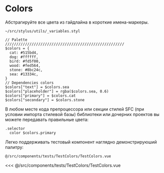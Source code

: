 # Colors

Абстрагируйте все цвета из гайдлайна в короткие имена-маркеры.

<code class="code--path">~/src/stylus/utils/_variables.styl</code>

```stylus
// Palette
//////////////////////////////////////////////////////
$colors = {
  cat: #515bd4,
  dog: #ffffff,
  bird: #fd5f00,
  wood: #fed564,
  stone: #8bc24c,
  sea: #13334c,
}
// Dependencies colors
$colors["text"] = $colors.sea
$colors["placeholder"] = rgba($colors.sea, 0.6)
$colors["primary"] = $colors.cat
$colors["secondary"] = $colors.stone
```

В любом месте кода препроцессора или секции стилей SFC (при условии импорта стилевой базы) библиотеки или дочерних проектов вы можете передавать правильные цвета:

```stylus
.selector
  color $colors.primary
```

Легко поддерживать тестовый компонент наглядно демонстрируюший палитру:

<TestColors />

<code class="code--path">@/src/components/tests/TestColors/TestColors.vue</code>

<<< @/src/components/tests/TestColors/TestColors.vue
